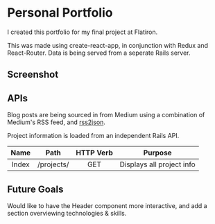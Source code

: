 # Personal Portfolio

I created this portfolio for my final project at Flatiron.

This was made using create-react-app, in conjunction with Redux and React-Router. Data is being served from a seperate Rails server.

## Screenshot

## APIs

Blog posts are being sourced in from Medium using a combination of Medium's RSS feed, and <a href="https://rss2json.com/">rss2json</a>.

Project information is loaded from an independent Rails API.

|   Name    |           Path            | HTTP Verb |                     Purpose                     |
| :-------: | :-----------------------: | :-------: | :---------------------------------------------: |
|   Index   |        /projects/         |    GET    |             Displays all project info           |

## Future Goals

Would like to have the Header component more interactive, and add a section overviewing technologies & skills.